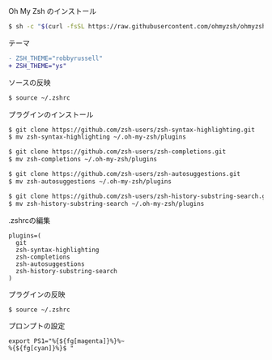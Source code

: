 Oh My Zsh のインストール
```bash
$ sh -c "$(curl -fsSL https://raw.githubusercontent.com/ohmyzsh/ohmyzsh/master/tools/install.sh)"
```
テーマ
```diff
- ZSH_THEME="robbyrussell"
+ ZSH_THEME="ys"
```
ソースの反映
```bash
$ source ~/.zshrc
```
プラグインのインストール
```bash
$ git clone https://github.com/zsh-users/zsh-syntax-highlighting.git
$ mv zsh-syntax-highlighting ~/.oh-my-zsh/plugins

$ git clone https://github.com/zsh-users/zsh-completions.git
$ mv zsh-completions ~/.oh-my-zsh/plugins

$ git clone https://github.com/zsh-users/zsh-autosuggestions.git
$ mv zsh-autosuggestions ~/.oh-my-zsh/plugins

$ git clone https://github.com/zsh-users/zsh-history-substring-search.git
$ mv zsh-history-substring-search ~/.oh-my-zsh/plugins
```
.zshrcの編集
```
plugins=(
  git
  zsh-syntax-highlighting
  zsh-completions
  zsh-autosuggestions
  zsh-history-substring-search
)
```
プラグインの反映
```
$ source ~/.zshrc
```

プロンプトの設定
```~/.zshrc
export PS1="%{${fg[magenta]}%}%~
%{${fg[cyan]}%}$ "
```
